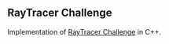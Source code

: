 ## RayTracer Challenge

Implementation of [RayTracer Challenge](https://pragprog.com/titles/jbtracer/the-ray-tracer-challenge/) in C++.
